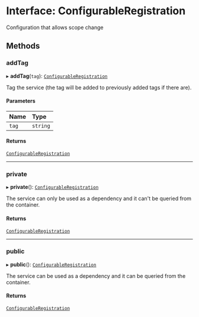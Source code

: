 # Interface: ConfigurableRegistration

Configuration that allows scope change

## Methods

### addTag

▸ **addTag**(`tag`): [`ConfigurableRegistration`](ConfigurableRegistration.md)

Tag the service (the tag will be added to previously added tags if there are).

#### Parameters

| Name | Type |
| :------ | :------ |
| `tag` | `string` |

#### Returns

[`ConfigurableRegistration`](ConfigurableRegistration.md)

___

### private

▸ **private**(): [`ConfigurableRegistration`](ConfigurableRegistration.md)

The service can only be used as a dependency and it can't be queried from the container.

#### Returns

[`ConfigurableRegistration`](ConfigurableRegistration.md)

___

### public

▸ **public**(): [`ConfigurableRegistration`](ConfigurableRegistration.md)

The service can be used as a dependency and it can be queried from the container.

#### Returns

[`ConfigurableRegistration`](ConfigurableRegistration.md)
